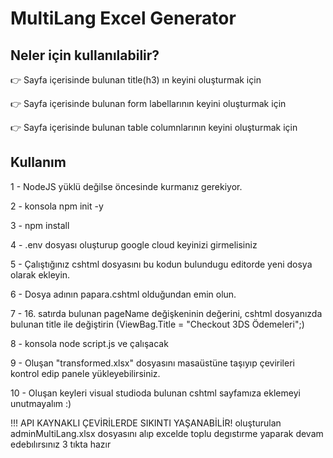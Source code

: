 # MultiLang Excel Generator

## Neler için kullanılabilir?

👉 Sayfa içerisinde bulunan title(h3) ın keyini oluşturmak için

👉 Sayfa içerisinde bulunan form labellarının keyini oluşturmak için

👉 Sayfa içerisinde bulunan table columnlarının keyini oluşturmak için

## Kullanım

1 - NodeJS yüklü değilse öncesinde kurmanız gerekiyor.

2 - konsola npm init -y

3 - npm install

4 - .env dosyası oluşturup google cloud keyinizi girmelisiniz

5 - Çalıştığınız cshtml dosyasını bu kodun bulundugu editorde yeni dosya olarak ekleyin.

6 - Dosya adının papara.cshtml olduğundan emin olun.

7 - 16. satırda bulunan pageName değişkeninin değerini, cshtml dosyanızda bulunan title ile değiştirin (ViewBag.Title = "Checkout 3DS Ödemeleri";)

8 - konsola node script.js ve çalışacak

9 - Oluşan "transformed.xlsx" dosyasını masaüstüne taşıyıp çevirileri kontrol edip panele yükleyebilirsiniz.

10 - Oluşan keyleri visual studioda bulunan cshtml sayfamıza eklemeyi unutmayalım :)

!!! API KAYNAKLI ÇEVİRİLERDE SIKINTI YAŞANABİLİR! oluşturulan adminMultiLang.xlsx dosyasını alıp excelde toplu degıstırme yaparak devam edebılırsınız 3 tıkta hazır
